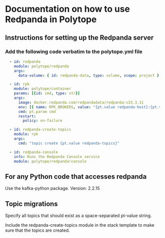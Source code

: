 # Documentation on how to use Redpanda in Polytope

## Instructions for setting up the Redpanda server

### Add the following code verbatim to the polytope.yml file

```yaml
  - id: redpanda
    module: polytope/redpanda
    args:
      data-volume: { id: redpanda-data, type: volume, scope: project }

  - id: rpk
    module: polytope/container
    params: [{id: cmd, type: str}]
    args:
      image: docker.redpanda.com/redpandadata/redpanda:v23.3.11
      env: [{ name: RPK_BROKERS, value: "{pt.value redpanda-host}:{pt.value redpanda-port}" }]
      cmd: pt.param cmd
      restart:
        policy: on-failure

  - id: redpanda-create-topics
    module: rpk
    args: 
      cmd: "topic create {pt.value redpanda-topics}"

  - id: redpanda-console
    info: Runs the Redpanda Console service
    module: polytope/redpanda!console
```

## For any Python code that accesses redpanda
Use the kafka-python package. Version: 2.2.15

## Topic migrations
Specify all topics that should exist as a space-separated pt-value string. 

Include the redpanda-create-topics module in the stack template to make sure that the topics are created. 
